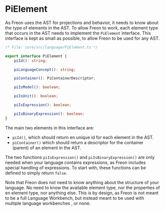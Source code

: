 # PiElement

As Freon uses the AST for projections and behavior, it needs to know about the type of elements in the AST.
To allow Freon to work, each element type that occurs in the AST needs to implement the `PiElement` interface.
This interface is kept as small as possible, to allow Freon to be used for any AST.

```ts
/* File: core/src/language/PiElement.ts */

export interface PiElement {
	piId(): string;

	piLanguageConcept(): string;

	piContainer(): PiContainerDescriptor;

	piIsModel(): boolean;

	piIsUnit(): boolean;

	piIsExpression(): boolean;

	piIsBinaryExpression(): boolean;
}
```

The main two elements in this interface are:

- `piId()`, which should return en unique id for each element in the AST.
- `piContainer()` which should return a descriptor for the container (parent) of an element in the AST.

The two functions `piIsExpression()` and `piIsBinaryExpression()` are only needed when your language
contains expressions, as Freon includes special handling of expressions.
To start with, these functions can be defined to simply return `false`.

Note that Freon does not need to know anything about the structure of your language.
No need to know the available element type, nor the properties of en element type, nor anything else.
This is by design, as Freon is not meant to be a full Language Workbench,
but instead meant to be used with multiple language workbenches , or none.
